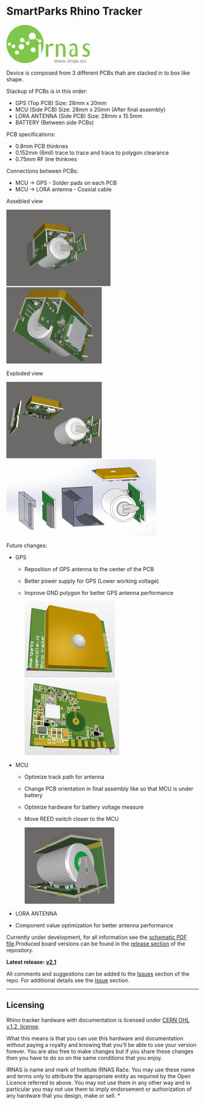 # SmartParks Rhino Tracker
<img src="https://github.com/IRNAS/smartparks-rhino-tracker-hardware/blob/master/11_DOC/irnas_logo.png" height="100">

Device is composed from 3 different PCBs thah are stacked in to box like shape.

Stackup of PCBs is in this order:
- GPS (Top PCB)					Size: 28mm x 20mm 
- MCU (Side PCB)				Size: 28mm x 20mm (After final assembly)
- LORA ANTENNA (Side PCB)		Size: 28mm x 15.5mm
- BATTERY (Between side PCBs)

PCB specifications:
- 0.8mm PCB thinknes
- 0.152mm (6mil) trace to trace and trace to polygon clearance
- 0.75mm RF line thinknes

Connections between PCBs:
- MCU -> GPS - Solder pads on each PCB
- MCU -> LORA antenna - Coaxial cable

Assebled view
 
<img src="https://github.com/IRNAS/smartparks-rhino-tracker-hardware/blob/master/11_DOC/Rhino_V2_1_6.png" height="200">			<img src="https://github.com/IRNAS/smartparks-rhino-tracker-hardware/blob/master/11_DOC/Rhino_V2_1_7.png" height="200">			

Exploded view
 
<img src="https://github.com/IRNAS/smartparks-rhino-tracker-hardware/blob/master/11_DOC/Rhino_V2_1_8.png" height="200">			<img src="https://github.com/IRNAS/smartparks-rhino-tracker-hardware/blob/master/11_DOC/Rhino_V2_1_9.png" height="200">

Future changes:
- GPS
	- Reposition of GPS antenna to the center of the PCB
	- Better power supply for GPS (Lower working voltage)
	- Improve GND polygon for better GPS antenna performance	
	
		<img src="https://github.com/IRNAS/smartparks-rhino-tracker-hardware/blob/master/11_DOC/Rhino_V2_1_10.png" height="200">			<img src="https://github.com/IRNAS/smartparks-rhino-tracker-hardware/blob/master/11_DOC/Rhino_V2_1_11.png" height="200">	

- MCU
	- Optimize track path for antenna
	- Change PCB orientation in final assembly like so that MCU is under battery
	- Optimize hardware for battery voltage measure
	- Move REED switch closer to the MCU
	
		<img src="https://github.com/IRNAS/smartparks-rhino-tracker-hardware/blob/master/11_DOC/Rhino_V2_1_12.png" height="200">
- LORA ANTENNA
 - Component value optimization for better antenna performance
 
 
  
Currently under development, for all information see the [schematic PDF file](https://github.com/IRNAS/smartparks-rhino-tracker-hardware/blob/master/10_OUTPUT_FILES/).Produced board versions can be found in the [release section](https://github.com/IRNAS/smartparks-rhino-tracker-hardware/releases) of the repository.

**Latest release: [v2.1](https://github.com/IRNAS/smartparks-rhino-tracker-hardware)**


All comments and suggestions can be added to the [Issues]() section of the repo. For additional details see the [Issue]() section.

---

## Licensing

Rhino tracker hardware with documentation is licensed under [CERN OHL v.1.2. license](https://www.ohwr.org/licenses/cern-ohl/license_versions/v1.2).

What this means is that you can use this hardware and documentation without paying a royalty and knowing that you'll be able to use your version forever. You are also free to make changes but if you share these changes then you have to do so on the same conditions that you enjoy.

IRNAS is name and mark of Institute IRNAS Rače. You may use these name and terms only to attribute the appropriate entity as required by the Open Licence referred to above. You may not use them in any other way and in particular you may not use them to imply endorsement or authorization of any hardware that you design, make or sell.
*